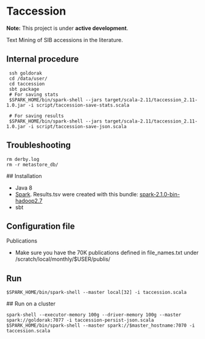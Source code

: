 # Taccession 

**Note:** This project is under **active development**.

Text Mining of SIB accessions in the literature. 

## Internal procedure

```shell
 ssh goldorak
 cd /data/user/
 cd taccession
 sbt package
 # For saving stats
 $SPARK_HOME/bin/spark-shell --jars target/scala-2.11/taccession_2.11-1.0.jar -i script/taccession-save-stats.scala

 # For saving results
 $SPARK_HOME/bin/spark-shell --jars target/scala-2.11/taccession_2.11-1.0.jar -i script/taccession-save-json.scala

```

## Troubleshooting
```
rm derby.log
rm -r metastore_db/ 
```

## Installation
* Java 8
* [Spark](http://spark.apache.org/downloads.html). Results.tsv were created with this bundle: [spark-2.1.0-bin-hadoop2.7](http://d3kbcqa49mib13.cloudfront.net/spark-2.1.0-bin-hadoop2.7.tgz)
* sbt

## Configuration file
Publications
* Make sure you have the 70K publications defined in file_names.txt under /scratch/local/monthly/$USER/publis/

## Run
```shell
$SPARK_HOME/bin/spark-shell --master local[32] -i taccession.scala
```

## Run on a cluster
```shell
spark-shell --executor-memory 100g --driver-memory 100g --master spark://goldorak:7077 -i taccession-persist-json.scala
$SPARK_HOME/bin/spark-shell --master spark://$master_hostname:7070 -i taccession.scala
```